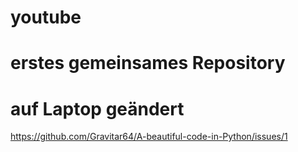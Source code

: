 # youtube
# erstes gemeinsames Repository
# auf Laptop geändert
https://github.com/Gravitar64/A-beautiful-code-in-Python/issues/1
